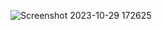 ![Screenshot 2023-10-29 172625](https://github.com/mindexpert7546/Learn-Grails/assets/89348788/0c820b70-15ae-49e9-9cc5-43d9f8b54c96)

